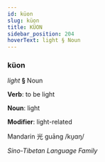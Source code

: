 ```yaml
---
id: küon
slug: küon
title: KÜON
sidebar_position: 204
hoverText: light § Noun
---
```


### küon

*light* **§** Noun

**Verb**: to be light

**Noun**: light

**Modifier**: light-related

Mandarin 光 guāng /ku̯ɑŋ/

*Sino-Tibetan Language Family*